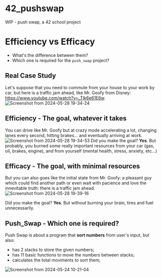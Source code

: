 # 42_pushswap
WIP - push swap, a 42 school project

# Efficiency vs Efficacy
- What's the difference between them?
- Which one is required for the ```push_swap``` project?

## Real Case Study
Let's suppose that you need to commute from your house to your work by car, but here is a traffic jam ahead, like Mr. Goofy from Disney: https://www.youtube.com/watch?v=_Tlk6e61E6w.
![Screenshot from 2024-05-28 19-34-24](https://github.com/biralavor/42_pushswap/assets/80487147/c1301196-aef0-4c45-8cce-3df89c517b0e)


## Efficiency - The goal, whatever it takes
You can drive like Mr. Goofy but at crazy mode accelerating a lot, changing lanes every second, hitting brakes... and eventually arriving at work.
![Screenshot from 2024-05-28 19-34-53](https://github.com/biralavor/42_pushswap/assets/80487147/1f2185cd-e3bf-4101-bd46-376fc05b07fd)
Did you make the goal? **Yes**. But probably, you burned some really important resources from your car (gas, oil, brakes, engine), and from yourself (mental health, stress, anxiety, etc...)

## Efficacy - The goal, with minimal resources
But you can also goes like the initial state from Mr. Goofy: a pleasant guy which could find another path or even wait with pacience and love the innevitable truth: there is a traffic jam ahead.
![Screenshot from 2024-05-28 19-39-16](https://github.com/biralavor/42_pushswap/assets/80487147/230b0780-9505-41fc-b768-865745012a84)

Did you make the goal? **Yes**. But without burning your brain, tires and fuel unnecessarily.

## Push_Swap - Which one is required?
Push Swap is about a program that **sort numbers** from user's input, but also:
- has 2 stacks to store the given numbers;
- has 11 basic functions to move the numbers between stacks;
- calculates the total moviments to sort them;

![Screenshot from 2024-05-24 10-21-04](https://github.com/biralavor/42_pushswap/assets/80487147/9b4deaa5-3024-425a-825f-eb84578ea697)


